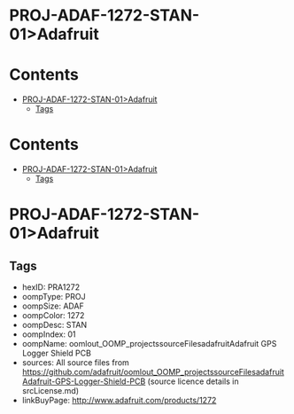 
PROJ-ADAF-1272-STAN-01>Adafruit
===============================

Contents
========

* [PROJ-ADAF-1272-STAN-01>Adafruit](#proj-adaf-1272-stan-01adafruit)
	* [Tags](#tags)

Contents
========

* [PROJ-ADAF-1272-STAN-01>Adafruit](#proj-adaf-1272-stan-01adafruit)
	* [Tags](#tags)

# PROJ-ADAF-1272-STAN-01>Adafruit

## Tags

- hexID: PRA1272
- oompType: PROJ
- oompSize: ADAF
- oompColor: 1272
- oompDesc: STAN
- oompIndex: 01
- oompName: oomlout_OOMP_projectssourceFilesadafruitAdafruit GPS Logger Shield PCB
- sources: All source files from https://github.com/adafruit/oomlout_OOMP_projectssourceFilesadafruitAdafruit-GPS-Logger-Shield-PCB (source licence details in srcLicense.md)
- linkBuyPage: http://www.adafruit.com/products/1272
